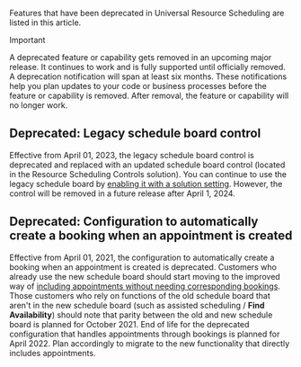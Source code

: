 Features that have been deprecated in Universal Resource Scheduling are listed in this article.

> [!IMPORTANT]
> A deprecated feature or capability gets removed in an upcoming major release. It continues to work and is fully supported until officially removed. A deprecation notification will span at least six months. These notifications help you plan updates to your code or business processes before the feature or capability is removed. After removal, the feature or capability will no longer work.

## Deprecated: Legacy schedule board control

Effective from April 01, 2023, the legacy schedule board control is deprecated and replaced with an updated schedule board control (located in the Resource Scheduling Controls solution). You can continue to use the legacy schedule board by [enabling it with a solution setting](../../common-scheduler/schedule-anything-with-universal-resource-scheduling.md#enable-the-legacy-schedule-board). However, the control will be removed in a future release after April 1, 2024.

## Deprecated: Configuration to automatically create a booking when an appointment is created

Effective from April 01, 2021, the configuration to automatically create a booking when an appointment is created is deprecated. Customers who already use the new schedule board should start moving to the improved way of [including appointments without needing corresponding bookings](../../field-service/appointment-scheduling.md). Those customers who rely on functions of the old schedule board that aren't in the new schedule board (such as assisted scheduling / **Find Availability**) should note that parity between the old and new schedule board is planned for October 2021. End of life for the deprecated configuration that handles appointments through bookings is planned for April 2022. Plan accordingly to migrate to the new functionality that directly includes appointments.
